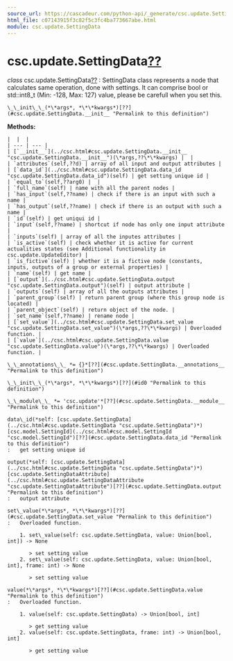 ```yaml
---
source_url: https://cascadeur.com/python-api/_generate/csc.update.SettingData.html
html_file: c07143915f3c82f5c3fc4ba773667abe.html
module: csc.update.SettingData
---
```


# csc.update.SettingData[??](#csc-update-settingdata "Permalink to this heading")

*class* csc.update.SettingData[??](#csc.update.SettingData "Permalink to this definition")
:   SettingData class represents a node that calculates same operation, done with settings.
    It can comprise bool or std::int8\_t (Min: -128, Max: 127) value, please be carefull when you set this.

    \_\_init\_\_(*\*args*, *\*\*kwargs*)[??](#csc.update.SettingData.__init__ "Permalink to this definition")

    
**Methods:**

    |  |  |
    | --- | --- |
    | [`__init__`](../csc.html#csc.update.SettingData.__init__ "csc.update.SettingData.__init__")(\*args,??\*\*kwargs) |  |
    | `attributes`(self,??d) | array of all input and output attributes |
    | [`data_id`](../csc.html#csc.update.SettingData.data_id "csc.update.SettingData.data_id")(self) | get setting unique id |
    | `equal_to`(self,??arg0) |  |
    | `full_name`(self) | name with all the parent nodes |
    | `has_input`(self,??name) | check if there is an input with such a name |
    | `has_output`(self,??name) | check if there is an output with such a name |
    | `id`(self) | get uniqui id |
    | `input`(self,??name) | shortcut if node has only one input attribute |
    | `inputs`(self) | array of all the inputes attributes |
    | `is_active`(self) | check whether it is active for current actualities states (see Additional functionality in csc.update.UpdateEditor) |
    | `is_fictive`(self) | whether it is a fictive node (constants, inputs, outputs of a group or external properties) |
    | `name`(self) | get name |
    | [`output`](../csc.html#csc.update.SettingData.output "csc.update.SettingData.output")(self) | output attribute |
    | `outputs`(self) | array of all the outputs attributes |
    | `parent_group`(self) | return parent group (where this group node is located) |
    | `parent_object`(self) | return object of the node. |
    | `set_name`(self,??name) | rename node |
    | [`set_value`](../csc.html#csc.update.SettingData.set_value "csc.update.SettingData.set_value")(\*args,??\*\*kwargs) | Overloaded function. |
    | [`value`](../csc.html#csc.update.SettingData.value "csc.update.SettingData.value")(\*args,??\*\*kwargs) | Overloaded function. |

    \_\_annotations\_\_ *= {}*[??](#csc.update.SettingData.__annotations__ "Permalink to this definition")

    \_\_init\_\_(*\*args*, *\*\*kwargs*)[??](#id0 "Permalink to this definition")

    \_\_module\_\_ *= 'csc.update'*[??](#csc.update.SettingData.__module__ "Permalink to this definition")

    data\_id(*self: [csc.update.SettingData](../csc.html#csc.update.SettingData "csc.update.SettingData")*)  [csc.model.SettingId](../csc.html#csc.model.SettingId "csc.model.SettingId")[??](#csc.update.SettingData.data_id "Permalink to this definition")
    :   get setting unique id

    output(*self: [csc.update.SettingData](../csc.html#csc.update.SettingData "csc.update.SettingData")*)  [csc.update.SettingDataAttribute](../csc.html#csc.update.SettingDataAttribute "csc.update.SettingDataAttribute")[??](#csc.update.SettingData.output "Permalink to this definition")
    :   output attribute

    set\_value(*\*args*, *\*\*kwargs*)[??](#csc.update.SettingData.set_value "Permalink to this definition")
    :   Overloaded function.

        1. set\_value(self: csc.update.SettingData, value: Union[bool, int]) -> None

           > set setting value
        2. set\_value(self: csc.update.SettingData, value: Union[bool, int], frame: int) -> None

           > set setting value

    value(*\*args*, *\*\*kwargs*)[??](#csc.update.SettingData.value "Permalink to this definition")
    :   Overloaded function.

        1. value(self: csc.update.SettingData) -> Union[bool, int]

           > get setting value
        2. value(self: csc.update.SettingData, frame: int) -> Union[bool, int]

           > get setting value
